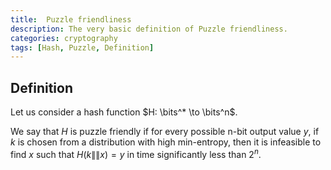 ```yaml
---
title:  Puzzle friendliness
description: The very basic definition of Puzzle friendliness.
categories: cryptography
tags: [Hash, Puzzle, Definition]
---
```


## Definition

Let us consider a hash function $H: \bits^* \to \bits^n$.

We say that $H$ is puzzle friendly if for every possible n-bit output value $y$, if $k$ is chosen from a distribution with high min-entropy, then it is infeasible to find $x$ such that $H(k \|\| x) = y$ in time significantly less than $2^n$.
